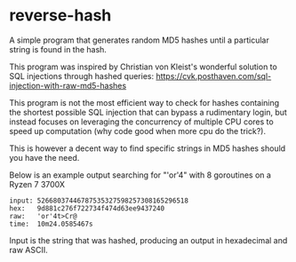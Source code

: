 # reverse-hash
A simple program that generates random MD5 hashes until a particular string is found in the hash.

This program was inspired by Christian von Kleist's wonderful solution to SQL injections through hashed queries:
https://cvk.posthaven.com/sql-injection-with-raw-md5-hashes

This program is not the most efficient way to check for hashes containing the shortest possible SQL injection that can bypass a rudimentary login, but instead focuses on leveraging the concurrency of multiple CPU cores to speed up computation (why code good when more cpu do the trick?).

This is however a decent way to find specific strings in MD5 hashes should you have the need.

Below is an example output searching for "'or'4" with 8 goroutines on a Ryzen 7 3700X

```
input: 52668037446787535327598257308165296518
hex:   9d881c276f722734f474d63ee9437240
raw:   'or'4t>Cr@
time:  10m24.0585467s
```

Input is the string that was hashed, producing an output in hexadecimal and raw ASCII.